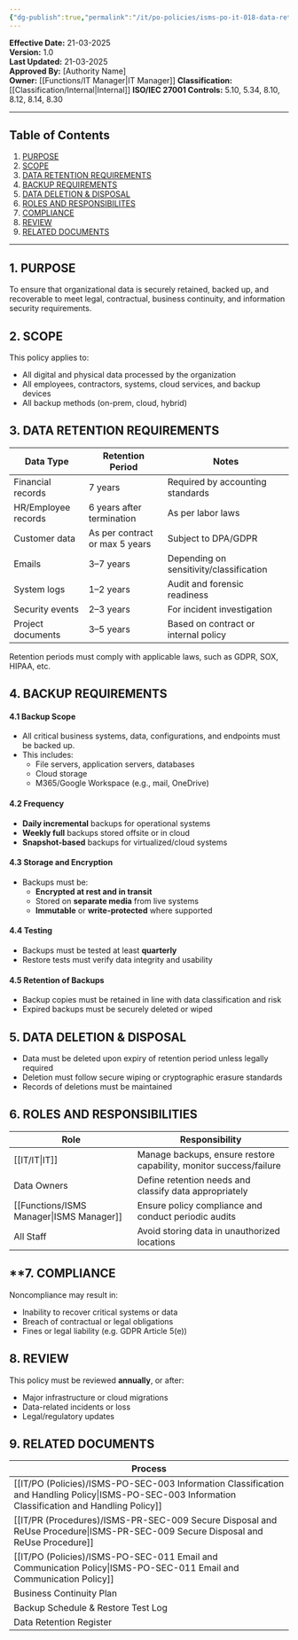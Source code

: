```yaml
---
{"dg-publish":true,"permalink":"/it/po-policies/isms-po-it-018-data-retention-and-backup-policy/","noteIcon":"lightbulb"}
---
```


 
**Effective Date:** 21-03-2025  
**Version:** 1.0  
**Last Updated:** 21-03-2025  
**Approved By:** [Authority Name]  
**Owner:** [[Functions/IT Manager\|IT Manager]]
**Classification:** [[Classification/Internal\|Internal]]
**ISO/IEC 27001 Controls:** 5.10, 5.34, 8.10, 8.12, 8.14, 8.30

---
## **Table of Contents**  
1. [PURPOSE](#purpose)  
2. [SCOPE](#scope)  
3. [DATA RETENTION REQUIREMENTS](#data-retention-requirements)  
4. [BACKUP REQUIREMENTS](#backup-requirements)  
5. [DATA DELETION & DISPOSAL](#data-de;etion-disposal)  
6. [ROLES AND RESPONSIBILITES](#roles-and-responsibilities)  
7. [COMPLIANCE](#compliance)  
8. [REVIEW](#review)
9. [RELATED DOCUMENTS](#related-documents)

---
## **1. PURPOSE**  
To ensure that organizational data is securely retained, backed up, and recoverable to meet legal, contractual, business continuity, and information security requirements.
## **2. SCOPE**
This policy applies to:
- All digital and physical data processed by the organization
- All employees, contractors, systems, cloud services, and backup devices
- All backup methods (on-prem, cloud, hybrid)
## **3. DATA RETENTION REQUIREMENTS** 

| Data Type           | Retention Period               | Notes                                   |
| ------------------- | ------------------------------ | --------------------------------------- |
| Financial records   | 7 years                        | Required by accounting standards        |
| HR/Employee records | 6 years after termination      | As per labor laws                       |
| Customer data       | As per contract or max 5 years | Subject to DPA/GDPR                     |
| Emails              | 3–7 years                      | Depending on sensitivity/classification |
| System logs         | 1–2 years                      | Audit and forensic readiness            |
| Security events     | 2–3 years                      | For incident investigation              |
| Project documents   | 3–5 years                      | Based on contract or internal policy    |
Retention periods must comply with applicable laws, such as GDPR, SOX, HIPAA, etc.
## **4. BACKUP REQUIREMENTS**
#### 4.1 Backup Scope
- All critical business systems, data, configurations, and endpoints must be backed up.
- This includes:
    - File servers, application servers, databases
    - Cloud storage
    - M365/Google Workspace (e.g., mail, OneDrive)
#### 4.2 Frequency
- **Daily incremental** backups for operational systems
- **Weekly full** backups stored offsite or in cloud
- **Snapshot-based** backups for virtualized/cloud systems

#### 4.3 Storage and Encryption
- Backups must be:
    - **Encrypted at rest and in transit**
    - Stored on **separate media** from live systems
    - **Immutable** or **write-protected** where supported
#### 4.4 Testing
- Backups must be tested at least **quarterly**
- Restore tests must verify data integrity and usability
#### 4.5 Retention of Backups
- Backup copies must be retained in line with data classification and risk
- Expired backups must be securely deleted or wiped

## 5. **DATA DELETION & DISPOSAL**
- Data must be deleted upon expiry of retention period unless legally required
- Deletion must follow secure wiping or cryptographic erasure standards
- Records of deletions must be maintained

## **6. ROLES AND RESPONSIBILITIES**  

| Role             | Responsibility                                                     |
| ---------------- | ------------------------------------------------------------------ |
| [[IT/IT\|IT]]           | Manage backups, ensure restore capability, monitor success/failure |
| Data Owners      | Define retention needs and classify data appropriately             |
| [[Functions/ISMS Manager\|ISMS Manager]] | Ensure policy compliance and conduct periodic audits               |
| All Staff        | Avoid storing data in unauthorized locations                       |
## **7. COMPLIANCE  
Noncompliance may result in:
- Inability to recover critical systems or data
- Breach of contractual or legal obligations
- Fines or legal liability (e.g. GDPR Article 5(e))
## **8. REVIEW**
This policy must be reviewed **annually**, or after:
- Major infrastructure or cloud migrations
- Data-related incidents or loss
- Legal/regulatory updates
## **9. RELATED DOCUMENTS**

| Process                                                            |
| ------------------------------------------------------------------ |
| [[IT/PO (Policies)/ISMS-PO-SEC-003 Information Classification and Handling Policy\|ISMS-PO-SEC-003 Information Classification and Handling Policy]] |
| [[IT/PR (Procedures)/ISMS-PR-SEC-009 Secure Disposal and ReUse Procedure\|ISMS-PR-SEC-009 Secure Disposal and ReUse Procedure]]            |
| [[IT/PO (Policies)/ISMS-PO-SEC-011 Email and Communication Policy\|ISMS-PO-SEC-011 Email and Communication Policy]]                 |
| Business Continuity Plan                                           |
| Backup Schedule & Restore Test Log                                 |
| Data Retention Register                                            |








